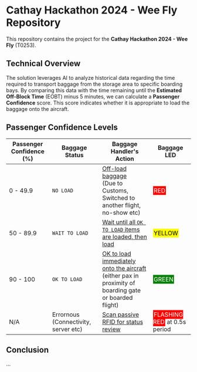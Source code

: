 # Cathay Hackathon 2024 - Wee Fly Repository

This repository contains the project for the **Cathay Hackathon 2024 - Wee Fly** (T0253).

## Technical Overview

The solution leverages AI to analyze historical data regarding the time required to transport baggage from the storage area to specific boarding bays. By comparing this data with the time remaining until the **Estimated Off-Block Time** (EOBT) minus 5 minutes, we can calculate a **Passenger Confidence** score. This score indicates whether it is appropriate to load the baggage onto the aircraft.

## Passenger Confidence Levels

| Passenger Confidence (%) | Baggage Status        | Baggage Handler's Action                                | Baggage LED                                 |
|--------------------------|-----------------------|--------------------------------------------------------|---------------------------------------------|
| 0 - 49.9                 | `NO LOAD`             | <u>Off-load baggage</u><br>(Due to Customs, Switched to another flight, no-show etc)                                               | <span style="background-color: red; color: white; padding: 2px;">RED</span>      |
| 50 - 89.9                | `WAIT TO LOAD`        | <u>Wait until all `OK TO LOAD` items are loaded, then load</u> | <span style="background-color: yellow; color: black; padding: 2px;">YELLOW</span> |
| 90 - 100                 | `OK TO LOAD`          | <u>OK to load immediately onto the aircraft</u><br>(either pax in proximity of boarding gate or boarded flight)                      | <span style="background-color: green; color: white; padding: 2px;">GREEN</span>  |
| N/A                      | Errornous (Connectivity, server etc) | <u>Scan passive RFID for status review</u> | <span style="background-color: red; color: white; padding: 2px;">FLASHING RED</span> at 0.5s period |

## Conclusion

...